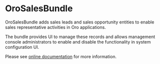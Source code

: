# OroSalesBundle

OroSalesBundle adds sales leads and sales opportunity entities to enable sales representative activities in Oro applications.

The bundle provides UI to manage these records and allows management console administrators to enable and disable the functionality in system configuration UI.

Please see [online documentation](https://doc.oroinc.com/backend/bundles/crm/SalesBundle/) for more information.

